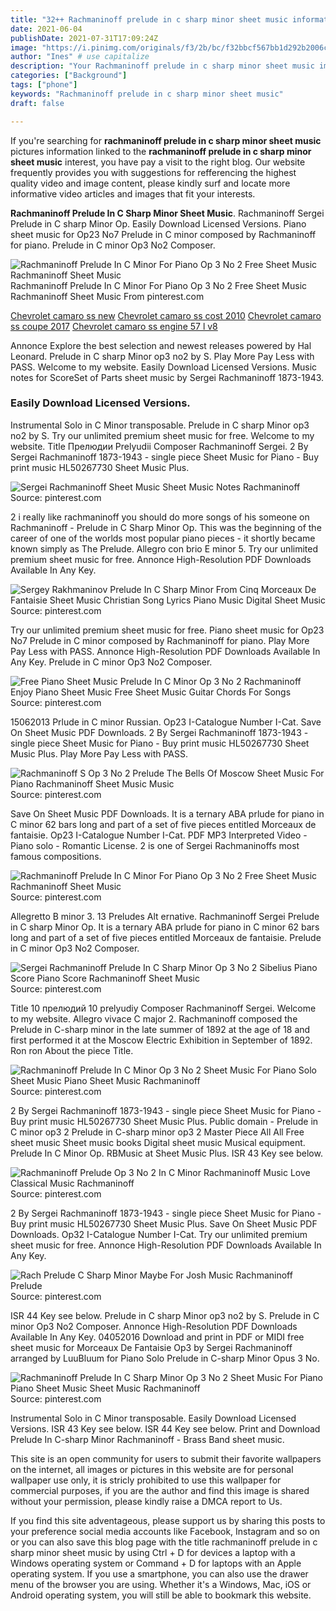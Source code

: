 ```yaml
---
title: "32++ Rachmaninoff prelude in c sharp minor sheet music information"
date: 2021-06-04
publishDate: 2021-07-31T17:09:24Z
image: "https://i.pinimg.com/originals/f3/2b/bc/f32bbcf567bb1d292b2006cbd06db304.gif"
author: "Ines" # use capitalize
description: "Your Rachmaninoff prelude in c sharp minor sheet music images are ready in this website. Rachmaninoff prelude in c sharp minor sheet music are a topic that is being searched for and liked by netizens now. You can Download the Rachmaninoff prelude in c sharp minor sheet music files here. Download all royalty-free photos and vectors."
categories: ["Background"]
tags: ["phone"]
keywords: "Rachmaninoff prelude in c sharp minor sheet music"
draft: false

---
```


If you're searching for **rachmaninoff prelude in c sharp minor sheet music** pictures information linked to the **rachmaninoff prelude in c sharp minor sheet music** interest, you have pay a visit to the right  blog.  Our website frequently  provides you with  suggestions  for refferencing  the highest  quality video and image  content, please kindly surf and locate more informative video articles and images  that fit your interests.

**Rachmaninoff Prelude In C Sharp Minor Sheet Music**. Rachmaninoff Sergei Prelude in C sharp Minor Op. Easily Download Licensed Versions. Piano sheet music for Op23 No7 Prelude in C minor composed by Rachmaninoff for piano. Prelude in C minor Op3 No2 Composer.

![Rachmaninoff Prelude In C Minor For Piano Op 3 No 2 Free Sheet Music Rachmaninoff Sheet Music](https://i.pinimg.com/originals/11/53/66/1153661e7b35ddff5d5ca96f2dca649e.jpg "Rachmaninoff Prelude In C Minor For Piano Op 3 No 2 Free Sheet Music Rachmaninoff Sheet Music")
Rachmaninoff Prelude In C Minor For Piano Op 3 No 2 Free Sheet Music Rachmaninoff Sheet Music From pinterest.com

[Chevrolet camaro ss new](/chevrolet-camaro-ss-new/)
[Chevrolet camaro ss cost 2010](/chevrolet-camaro-ss-cost-2010/)
[Chevrolet camaro ss coupe 2017](/chevrolet-camaro-ss-coupe-2017/)
[Chevrolet camaro ss engine 57 l v8](/chevrolet-camaro-ss-engine-57-l-v8/)

Annonce Explore the best selection and newest releases powered by Hal Leonard. Prelude in C sharp Minor op3 no2 by S. Play More Pay Less with PASS. Welcome to my website. Easily Download Licensed Versions. Music notes for ScoreSet of Parts sheet music by Sergei Rachmaninoff 1873-1943.

### Easily Download Licensed Versions.

Instrumental Solo in C Minor transposable. Prelude in C sharp Minor op3 no2 by S. Try our unlimited premium sheet music for free. Welcome to my website. Title Прелюдии Prelyudii Composer Rachmaninoff Sergei. 2 By Sergei Rachmaninoff 1873-1943 - single piece Sheet Music for Piano - Buy print music HL50267730 Sheet Music Plus.


![Sergei Rachmaninoff Sheet Music Sheet Music Notes Rachmaninoff](https://i.pinimg.com/originals/e9/09/3e/e9093e55fbc2bebaefb200407134e443.png "Sergei Rachmaninoff Sheet Music Sheet Music Notes Rachmaninoff")
Source: pinterest.com

2 i really like rachmaninoff you should do more songs of his someone on Rachmaninoff - Prelude in C Sharp Minor Op. This was the beginning of the career of one of the worlds most popular piano pieces - it shortly became known simply as The Prelude. Allegro con brio E minor 5. Try our unlimited premium sheet music for free. Annonce High-Resolution PDF Downloads Available In Any Key.

![Sergey Rakhmaninov Prelude In C Sharp Minor From Cinq Morceaux De Fantaisie Sheet Music Christian Song Lyrics Piano Music Digital Sheet Music](https://i.pinimg.com/originals/fb/97/d8/fb97d8ee932676e0de856bc53e60a502.png "Sergey Rakhmaninov Prelude In C Sharp Minor From Cinq Morceaux De Fantaisie Sheet Music Christian Song Lyrics Piano Music Digital Sheet Music")
Source: pinterest.com

Try our unlimited premium sheet music for free. Piano sheet music for Op23 No7 Prelude in C minor composed by Rachmaninoff for piano. Play More Pay Less with PASS. Annonce High-Resolution PDF Downloads Available In Any Key. Prelude in C minor Op3 No2 Composer.

![Free Piano Sheet Music Prelude In C Minor Op 3 No 2 Rachmaninoff Enjoy Piano Sheet Music Free Sheet Music Guitar Chords For Songs](https://i.pinimg.com/originals/7f/71/49/7f7149e81b200d2aff10fb20ac87257c.jpg "Free Piano Sheet Music Prelude In C Minor Op 3 No 2 Rachmaninoff Enjoy Piano Sheet Music Free Sheet Music Guitar Chords For Songs")
Source: pinterest.com

15062013 Prlude in C minor Russian. Op23 I-Catalogue Number I-Cat. Save On Sheet Music PDF Downloads. 2 By Sergei Rachmaninoff 1873-1943 - single piece Sheet Music for Piano - Buy print music HL50267730 Sheet Music Plus. Play More Pay Less with PASS.

![Rachmaninoff S Op 3 No 2 Prelude The Bells Of Moscow Sheet Music For Piano Rachmaninoff Sheet Music Music](https://i.pinimg.com/originals/f2/02/cc/f202ccb3912ebf5bb6fef9f425a3c101.jpg "Rachmaninoff S Op 3 No 2 Prelude The Bells Of Moscow Sheet Music For Piano Rachmaninoff Sheet Music Music")
Source: pinterest.com

Save On Sheet Music PDF Downloads. It is a ternary ABA prlude for piano in C minor 62 bars long and part of a set of five pieces entitled Morceaux de fantaisie. Op23 I-Catalogue Number I-Cat. PDF MP3 Interpreted Video - Piano solo - Romantic License. 2 is one of Sergei Rachmaninoffs most famous compositions.

![Rachmaninoff Prelude In C Minor For Piano Op 3 No 2 Free Sheet Music Rachmaninoff Sheet Music](https://i.pinimg.com/originals/11/53/66/1153661e7b35ddff5d5ca96f2dca649e.jpg "Rachmaninoff Prelude In C Minor For Piano Op 3 No 2 Free Sheet Music Rachmaninoff Sheet Music")
Source: pinterest.com

Allegretto B minor 3. 13 Preludes Alt ernative. Rachmaninoff Sergei Prelude in C sharp Minor Op. It is a ternary ABA prlude for piano in C minor 62 bars long and part of a set of five pieces entitled Morceaux de fantaisie. Prelude in C minor Op3 No2 Composer.

![Sergei Rachmaninoff Prelude In C Sharp Minor Op 3 No 2 Sibelius Piano Score Piano Score Rachmaninoff Sheet Music](https://i.pinimg.com/originals/16/b6/e5/16b6e50897cc04399fbaf25e88060dfb.jpg "Sergei Rachmaninoff Prelude In C Sharp Minor Op 3 No 2 Sibelius Piano Score Piano Score Rachmaninoff Sheet Music")
Source: pinterest.com

Title 10 прелюдий 10 prelyudiy Composer Rachmaninoff Sergei. Welcome to my website. Allegro vivace C major 2. Rachmaninoff composed the Prelude in C-sharp minor in the late summer of 1892 at the age of 18 and first performed it at the Moscow Electric Exhibition in September of 1892. Ron ron About the piece Title.

![Rachmaninoff Prelude In C Minor Op 3 No 2 Sheet Music For Piano Solo Sheet Music Piano Sheet Music Rachmaninoff](https://i.pinimg.com/originals/9b/a7/d6/9ba7d67e61f0856e20582665db93ffb8.gif "Rachmaninoff Prelude In C Minor Op 3 No 2 Sheet Music For Piano Solo Sheet Music Piano Sheet Music Rachmaninoff")
Source: pinterest.com

2 By Sergei Rachmaninoff 1873-1943 - single piece Sheet Music for Piano - Buy print music HL50267730 Sheet Music Plus. Public domain - Prelude in C minor op3 2 Prelude in C-sharp minor op3 2 Master Piece All All Free sheet music Sheet music books Digital sheet music Musical equipment. Prelude In C Minor Op. RBMusic at Sheet Music Plus. ISR 43 Key see below.

![Rachmaninoff Prelude Op 3 No 2 In C Minor Rachmaninoff Music Love Classical Music Rachmaninoff](https://i.pinimg.com/originals/e3/0b/23/e30b2374e4f6bdf9c3a547f8d53bd273.jpg "Rachmaninoff Prelude Op 3 No 2 In C Minor Rachmaninoff Music Love Classical Music Rachmaninoff")
Source: pinterest.com

2 By Sergei Rachmaninoff 1873-1943 - single piece Sheet Music for Piano - Buy print music HL50267730 Sheet Music Plus. Save On Sheet Music PDF Downloads. Op32 I-Catalogue Number I-Cat. Try our unlimited premium sheet music for free. Annonce High-Resolution PDF Downloads Available In Any Key.

![Rach Prelude C Sharp Minor Maybe For Josh Music Rachmaninoff Prelude](https://i.pinimg.com/originals/d9/21/cd/d921cddd12713a884948ac7db9583d9c.jpg "Rach Prelude C Sharp Minor Maybe For Josh Music Rachmaninoff Prelude")
Source: pinterest.com

ISR 44 Key see below. Prelude in C sharp Minor op3 no2 by S. Prelude in C minor Op3 No2 Composer. Annonce High-Resolution PDF Downloads Available In Any Key. 04052016 Download and print in PDF or MIDI free sheet music for Morceaux De Fantaisie Op3 by Sergei Rachmaninoff arranged by LuuBluum for Piano Solo Prelude in C-sharp Minor Opus 3 No.

![Rachmaninoff Prelude In C Sharp Minor Op 3 No 2 Sheet Music For Piano Piano Sheet Music Sheet Music Rachmaninoff](https://i.pinimg.com/originals/f3/2b/bc/f32bbcf567bb1d292b2006cbd06db304.gif "Rachmaninoff Prelude In C Sharp Minor Op 3 No 2 Sheet Music For Piano Piano Sheet Music Sheet Music Rachmaninoff")
Source: pinterest.com

Instrumental Solo in C Minor transposable. Easily Download Licensed Versions. ISR 43 Key see below. ISR 44 Key see below. Print and Download Prelude In C-sharp Minor Rachmaninoff - Brass Band sheet music.

This site is an open community for users to submit their favorite wallpapers on the internet, all images or pictures in this website are for personal wallpaper use only, it is stricly prohibited to use this wallpaper for commercial purposes, if you are the author and find this image is shared without your permission, please kindly raise a DMCA report to Us.

If you find this site adventageous, please support us by sharing this posts to your preference social media accounts like Facebook, Instagram and so on or you can also save this blog page with the title rachmaninoff prelude in c sharp minor sheet music by using Ctrl + D for devices a laptop with a Windows operating system or Command + D for laptops with an Apple operating system. If you use a smartphone, you can also use the drawer menu of the browser you are using. Whether it's a Windows, Mac, iOS or Android operating system, you will still be able to bookmark this website.
